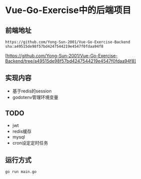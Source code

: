 # Vue-Go-Exercise中的后端项目
## 前端地址
```
https://github.com/Yong-Sun-2001/Vue-Go-Exercise-Backend
sha:a49515de98f57bd4247544219e4547f0fdaa94f8
```
[https://github.com/Yong-Sun-2001/Vue-Go-Exercise-Backend/tree/a49515de98f57bd4247544219e4547f0fdaa94f8]
## 实现内容
- 基于redis的session
- godotenv管理环境变量
## TODO
- jwt
- redis缓存
- mysql
- cron设定定时任务

## 运行方式
```
go run main.go
```
